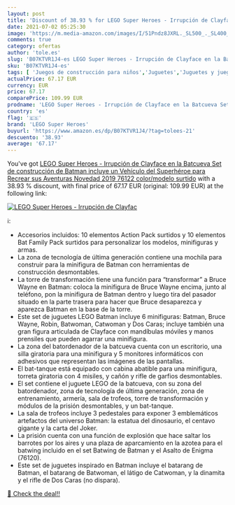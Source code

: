 ```yaml
---
layout: post
title: 'Discount of 38.93 % for LEGO Super Heroes - Irrupción de Clayfac'
date: 2021-07-02 05:25:30
image: 'https://m.media-amazon.com/images/I/51Pndz8JXRL._SL500_._SL400_.jpg'
comments: true
category: ofertas
author: 'tole.es'
slug: 'B07KTVR1J4-es LEGO Super Heroes - Irrupción de Clayface en la Batcueva...'
sku: 'B07KTVR1J4-es'
tags: [ 'Juegos de construcción para niños','Juguetes','Juguetes y juegos','Muñecos y figuras','Playsets de figuras de juguete para niños','lego','lego super heroes', ]
actualPrice: 67.17 EUR
currency: EUR
price: 67.17
comparePrice: 109.99 EUR
prodname: 'LEGO Super Heroes - Irrupción de Clayface en la Batcueva Set de construcción de Batman  incluye un Vehículo del Superhéroe para Recrear sus Aventuras  Novedad 2019  76122   color/modelo surtido'
country: 'es'
flag: '🇪🇸'
brand: 'LEGO Super Heroes'
buyurl: 'https://www.amazon.es/dp/B07KTVR1J4/?tag=tolees-21'
descuento: '38.93'
average: '67.17'
---
```


You've got [LEGO Super Heroes - Irrupción de Clayface en la Batcueva Set de construcción de Batman  incluye un Vehículo del Superhéroe para Recrear sus Aventuras  Novedad 2019  76122   color/modelo surtido](https://www.amazon.es/dp/B07KTVR1J4/?tag=tolees-21) with a  38.93 % discount, with final price of 67.17 EUR (original: 109.99 EUR) at the following link:

[![LEGO Super Heroes - Irrupción de Clayfac](https://m.media-amazon.com/images/I/51Pndz8JXRL._SL500_._SL400_.jpg)](https://www.amazon.es/dp/B07KTVR1J4/?tag=tolees-21)

ℹ️:

- Accesorios incluidos: 10 elementos Action Pack surtidos y 10 elementos Bat Family Pack surtidos para personalizar los modelos, minifiguras y armas.
- La zona de tecnología de última generación contiene una mochila para construir para la minifigura de Batman con herramientas de construcción desmontables.
- La torre de transformación tiene una función para “transformar” a Bruce Wayne en Batman: coloca la minifigura de Bruce Wayne encima, junto al teléfono, pon la minifigura de Batman dentro y luego tira del pasador situado en la parte trasera para hacer que Bruce desaparezca y aparezca Batman en la base de la torre.
- Este set de juguetes LEGO Batman incluye 6 minifiguras: Batman, Bruce Wayne, Robin, Batwoman, Catwoman y Dos Caras; incluye también una gran figura articulada de Clayface con mandíbulas móviles y manos prensiles que pueden agarrar una minifigura.
- La zona del batordenador de la batcueva cuenta con un escritorio, una silla giratoria para una minifigura y 5 monitores informáticos con adhesivos que representan las imágenes de las pantallas.
- El bat-tanque está equipado con cabina abatible para una minifigura, torreta giratoria con 4 misiles, y cañón y rifle de garfios desmontables.
- El set contiene el juguete LEGO de la batcueva, con su zona del batordenador, zona de tecnología de última generación, zona de entrenamiento, armería, sala de trofeos, torre de transformación y módulos de la prisión desmontables, y un bat-tanque.
- La sala de trofeos incluye 3 pedestales para exponer 3 emblemáticos artefactos del universo Batman: la estatua del dinosaurio, el centavo gigante y la carta del Joker.
- La prisión cuenta con una función de explosión que hace saltar los barrotes por los aires y una plaza de aparcamiento en la azotea para el batwing incluido en el set Batwing de Batman y el Asalto de Enigma (76120).
- Este set de juguetes inspirado en Batman incluye el batarang de Batman, el batarang de Batwoman, el látigo de Catwoman, y la dinamita y el rifle de Dos Caras (no dispara).

[🛒 Check the deal!!](https://www.amazon.es/dp/B07KTVR1J4/?tag=tolees-21)
